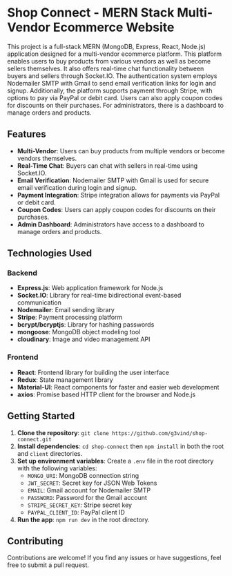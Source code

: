 # Shop Connect - MERN Stack Multi-Vendor Ecommerce Website

This project is a full-stack MERN (MongoDB, Express, React, Node.js) application designed for a multi-vendor ecommerce platform. This platform enables users to buy products from various vendors as well as become sellers themselves. It also offers real-time chat functionality between buyers and sellers through Socket.IO. The authentication system employs Nodemailer SMTP with Gmail to send email verification links for login and signup. Additionally, the platform supports payment through Stripe, with options to pay via PayPal or debit card. Users can also apply coupon codes for discounts on their purchases. For administrators, there is a dashboard to manage orders and products.

## Features

- **Multi-Vendor**: Users can buy products from multiple vendors or become vendors themselves.
- **Real-Time Chat**: Buyers can chat with sellers in real-time using Socket.IO.
- **Email Verification**: Nodemailer SMTP with Gmail is used for secure email verification during login and signup.
- **Payment Integration**: Stripe integration allows for payments via PayPal or debit card.
- **Coupon Codes**: Users can apply coupon codes for discounts on their purchases.
- **Admin Dashboard**: Administrators have access to a dashboard to manage orders and products.

## Technologies Used

### Backend

- **Express.js**: Web application framework for Node.js
- **Socket.IO**: Library for real-time bidirectional event-based communication
- **Nodemailer**: Email sending library
- **Stripe**: Payment processing platform
- **bcrypt/bcryptjs**: Library for hashing passwords
- **mongoose**: MongoDB object modeling tool
- **cloudinary**: Image and video management API

### Frontend

- **React**: Frontend library for building the user interface
- **Redux**: State management library
- **Material-UI**: React components for faster and easier web development
- **axios**: Promise based HTTP client for the browser and Node.js

## Getting Started

1. **Clone the repository**: `git clone https://github.com/g3vind/shop-connect.git`
2. **Install dependencies**: `cd shop-connect` then `npm install` in both the root and `client` directories.
3. **Set up environment variables**: Create a `.env` file in the root directory with the following variables:
   - `MONGO_URI`: MongoDB connection string
   - `JWT_SECRET`: Secret key for JSON Web Tokens
   - `EMAIL`: Gmail account for Nodemailer SMTP
   - `PASSWORD`: Password for the Gmail account
   - `STRIPE_SECRET_KEY`: Stripe secret key
   - `PAYPAL_CLIENT_ID`: PayPal client ID
4. **Run the app**: `npm run dev` in the root directory.

## Contributing

Contributions are welcome! If you find any issues or have suggestions, feel free to submit a pull request.
